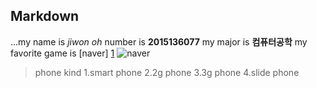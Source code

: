 Markdown
-----
...my name is *jiwon oh*
number is **2015136077**
my major is **컴퓨터공학**
my favorite game is [naver]
[1]
![naver](http://imgnews.naver.net/image/347/2016/05/26/2016052615514349777_20160526155454_1_99_20160526160609.jpg?type=w540)
>phone kind
1.smart phone
2.2g phone
3.3g phone
4.slide phone

[1]: http://naver.com

